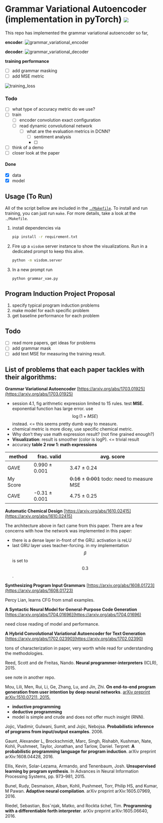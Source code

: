 # Grammar Variational Autoencoder (implementation in pyTorch) [![](https://img.shields.io/badge/link_on-GitHub-brightgreen.svg?style=flat-square)](https://github.com/episodeyang/grammar_variational_autoencoder)

This repo has implemented the grammar variational autoencoder so far, 

**encoder**:
![grammar_variational_encoder](figures/grammar_variational_encoder.png)

**decoder**:
![grammar_variational_decoder](figures/grammar_variational_decoder.png)

**training performance**

- [ ] add grammar masking
- [ ] add MSE metric

![training_loss](figures/training_loss.png)


### Todo

- [ ] what type of accuracy metric do we use?
- [ ] train 
    - [ ] encoder convolution exact configuration
    - [ ] read dynamic convolutional network 
        - [ ] what are the evaluation metrics in DCNN?
            - [ ] sentiment analysis
            - [ ] 
- [ ] think of a demo
- [ ] closer look at the paper

#### Done
- [x] data 
- [x] model

## Usage (To Run)

All of the script bellow are included in the [`./Makefile`](./Makefile). To install and run training, 
you can just run `make`. For more details, take a look at the `./Makefile`.

1. install dependencies via
    ```bash
    pip install -r requirement.txt
    ```
2. Fire up a `visdom` server instance to show the visualizations. Run in a dedicated prompt to keep this alive.
    ```bash
    python -m visdom.server
    ```
3. In a new prompt run
    ```bash
    python grammar_vae.py
    ```
    
## Program Induction Project Proposal

1. specify typical program induction problems
2. make model for each specific problem
3. get baseline performance for each problem

## Todo

- [ ] read more papers, get ideas for problems
- [ ] add grammar mask
- [ ] add text MSE for measuring the training result.

## List of problems that each paper tackles with their algorithms:

**Grammar Variational Autoencoder** [https://arxiv.org/abs/1703.01925](https://arxiv.org/abs/1703.01925)

- session 4.1, fig arithmetic expression limited to 15 rules. test **MSE.** exponential function has large error. use $$\log(1 + MSE)$$ instead.  <= this seems pretty dumb way to measure. 
- chemical metric is more dicey, use specific chemical metric. 
- Why don’t they use math expression result? (not fine grained enough?)
- **Visualization**: result is smoother (color is logP). <= trivial result
- accuracy **table 2 row 1: math expressions** 

| **method** | **frac. valid**     | **avg. score**                           |
| ---------- | ------------------- | ---------------------------------------- |
| GAVE       | 0.990 ± 0.001 | 3.47 ± 0.24                        |
| My Score   |                     | ~~0.16~~ ± ~~0.001~~ todo: need to measure MSE |
| CAVE       | -0.31 ± 0.001 | 4.75 ± 0.25                        |

**Automatic Chemical Design** [https://arxiv.org/abs/1610.02415](https://arxiv.org/abs/1610.02415)

The architecture above in fact came from this paper. There are a few concerns with how the network was implemented in this paper:
- there is a dense layer in-front of the GRU. activation is reLU
- last GRU layer uses teacher-forcing. in my implementation $$\beta$$ is set to $$0.3$$.

**Synthesizing Program Input Grammars**
[https://arxiv.org/abs/1608.01723](https://arxiv.org/abs/1608.01723)

Percy Lian, learns CFG from small examples.

**A Syntactic Neural Model for General-Purpose Code Generation**
[https://arxiv.org/abs/1704.01696](https://arxiv.org/abs/1704.01696)

need close reading of model and performance.

**A Hybrid Convolutional Variational Autoencoder for Text Generation**
[https://arxiv.org/abs/1702.02390](https://arxiv.org/abs/1702.02390)

tons of characterization in paper, very worth while read for understanding the methodologies. 

Reed, Scott and de Freitas, Nando. **Neural programmer-interpreters** (ICLR), 2015.

see note in another repo.

Mou, Lili, Men, Rui, Li, Ge, Zhang, Lu, and Jin, Zhi. **On end-to-end program generation from user intention by deep neural networks**. [arXiv preprint arXiv:1510.07211, 2015.](https://arxiv.org/pdf/1510.07211.pdf)

- **inductive programming**
- **deductive programming**
- model is simple and crude and does not offer much insight (RNN). 

Jojic, Vladimir, Gulwani, Sumit, and Jojic, Nebojsa. **Probabilistic inference of programs from input/output examples**. 2006.

Gaunt, Alexander L, Brockschmidt, Marc, Singh, Rishabh, Kushman, Nate, Kohli, Pushmeet, Taylor, Jonathan, and Tarlow, Daniel. Terpret: **A probabilistic programming language for program induction**. arXiv preprint arXiv:1608.04428, 2016.

Ellis, Kevin, Solar-Lezama, Armando, and Tenenbaum, Josh. **Unsupervised learning by program synthesis**. In Advances in Neural Information Processing Systems, pp. 973–981, 2015.

Bunel, Rudy, Desmaison, Alban, Kohli, Pushmeet, Torr, Philip HS, and Kumar, M Pawan. **Adaptive neural compilation**. arXiv preprint arXiv:1605.07969, 2016.

Riedel, Sebastian, Bosˇnjak, Matko, and Rockta ̈schel, Tim. **Programming with a differentiable forth interpreter**. arXiv preprint arXiv:1605.06640, 2016.



